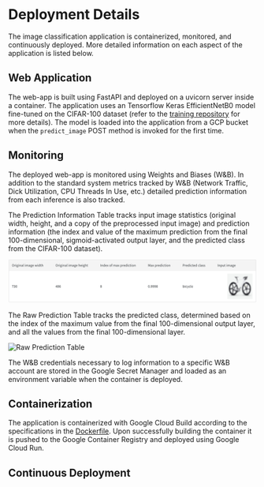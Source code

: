 # Deployment Details

The image classification application is containerized, monitored, and continuously deployed. More detailed information on each aspect of the application is listed below.

## Web Application

The web-app is built using FastAPI and deployed on a uvicorn server inside a container. The application uses an Tensorflow Keras EfficientNetB0 model fine-tuned on the CIFAR-100 dataset (refer to the [training repository]() for more details). The model is loaded into the application from a GCP bucket when the `predict_image` POST method is invoked for the first time.

## Monitoring

The deployed web-app is monitored using Weights and Biases (W&B). In addition to the standard system metrics tracked by W&B (Network Traffic, Dick Utilization, CPU Threads In Use, etc.) detailed prediction information from each inference is also tracked. 

The Prediction Information Table tracks input image statistics (original width, height, and a copy of the preprocessed input image) and prediction information (the index and value of the maximum prediction from the final 100-dimensional, sigmoid-activated output layer, and the predicted class from the CIFAR-100 dataset).

![Prediction Information Table](https://github.com/BavarianToolbox/MLOps-midterm/blob/main/deploy/figures/Prediction_Information_Table.png)

The Raw Prediction Table tracks the predicted class, determined based on the index of the maximum value from the final 100-dimensional output layer, and all the values from the final 100-dimensional layer.

![Raw Prediction Table](https://github.com/BavarianToolbox/MLOps-midterm/blob/main/deploy/figuers/Raw_Prediction_Table.png?raw=True "Raw Prediction Table")

The W&B credentials necessary to log information to a specific W&B account are stored in the Google Secret Manager and loaded as an environment variable when the container is deployed. 

## Containerization

The application is containerized with Google Cloud Build according to the specifications in the [Dockerfile](https://github.com/BavarianToolbox/MLOps-midterm/blob/main/deploy/Dockerfile). Upon successfully building the container it is pushed to the Google Container Registry and deployed using Google Cloud Run.

## Continuous Deployment